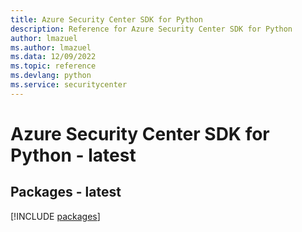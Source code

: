 ```yaml
---
title: Azure Security Center SDK for Python
description: Reference for Azure Security Center SDK for Python
author: lmazuel
ms.author: lmazuel
ms.data: 12/09/2022
ms.topic: reference
ms.devlang: python
ms.service: securitycenter
---
```

# Azure Security Center SDK for Python - latest
## Packages - latest
[!INCLUDE [packages](security-center-index.md)]